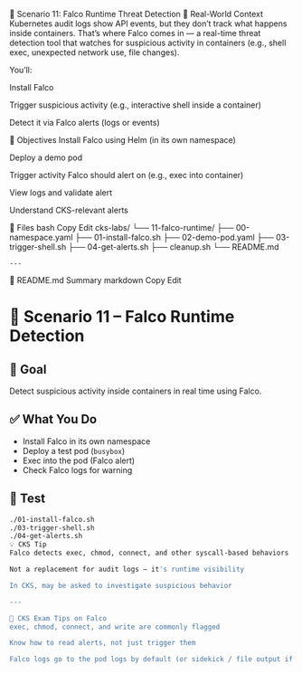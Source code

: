 🐺 Scenario 11: Falco Runtime Threat Detection
📘 Real-World Context
Kubernetes audit logs show API events, but they don’t track what happens inside containers. That’s where Falco comes in — a real-time threat detection tool that watches for suspicious activity in containers (e.g., shell exec, unexpected network use, file changes).

You’ll:

Install Falco

Trigger suspicious activity (e.g., interactive shell inside a container)

Detect it via Falco alerts (logs or events)

🎯 Objectives
Install Falco using Helm (in its own namespace)

Deploy a demo pod

Trigger activity Falco should alert on (e.g., exec into container)

View logs and validate alert

Understand CKS-relevant alerts

📁 Files
bash
Copy
Edit
cks-labs/
└── 11-falco-runtime/
    ├── 00-namespace.yaml
    ├── 01-install-falco.sh
    ├── 02-demo-pod.yaml
    ├── 03-trigger-shell.sh
    ├── 04-get-alerts.sh
    ├── cleanup.sh
    └── README.md

    ---

  📘 README.md Summary
markdown
Copy
Edit
# 🐺 Scenario 11 – Falco Runtime Detection

## 🎯 Goal
Detect suspicious activity inside containers in real time using Falco.

## ✅ What You Do
- Install Falco in its own namespace
- Deploy a test pod (`busybox`)
- Exec into the pod (Falco alert)
- Check Falco logs for warning

## 🧪 Test
```bash
./01-install-falco.sh
./03-trigger-shell.sh
./04-get-alerts.sh
💡 CKS Tip
Falco detects exec, chmod, connect, and other syscall-based behaviors

Not a replacement for audit logs — it's runtime visibility

In CKS, may be asked to investigate suspicious behavior  

---

🧠 CKS Exam Tips on Falco
exec, chmod, connect, and write are commonly flagged

Know how to read alerts, not just trigger them

Falco logs go to the pod logs by default (or sidekick / file output if configured)